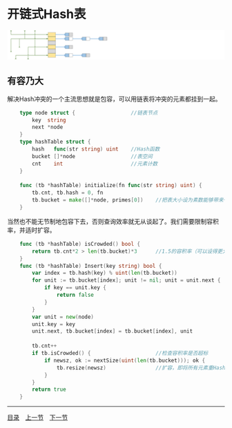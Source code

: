 # 开链式Hash表
![](../images/ChainedHT.png)
## 有容乃大
解决Hash冲突的一个主流思想就是包容，可以用链表将冲突的元素都挂到一起。
```go
	type node struct {					//链表节点
		key  string
		next *node
	}
	type hashTable struct {
		hash   func(str string) uint	//Hash函数
		bucket []*node					//表空间
		cnt    int						//元素计数
	}
	
	func (tb *hashTable) initialize(fn func(str string) uint) {
		tb.cnt, tb.hash = 0, fn
		tb.bucket = make([]*node, primes[0])	//把表大小设为素数能够带来一些好处
	}
```
当然也不能无节制地包容下去，否则查询效率就无从谈起了。我们需要限制容积率，并适时扩容。
```go
	func (tb *hashTable) isCrowded() bool {
		return tb.cnt*2 > len(tb.bucket)*3		//1.5的容积率（可以设得更大）
	}
	func (tb *hashTable) Insert(key string) bool {
		var index = tb.hash(key) % uint(len(tb.bucket))
		for unit := tb.bucket[index]; unit != nil; unit = unit.next {
			if key == unit.key {
				return false
			}
		}
		var unit = new(node)
		unit.key = key
		unit.next, tb.bucket[index] = tb.bucket[index], unit

		tb.cnt++
		if tb.isCrowded() {						//检查容积率是否超标
			if newsz, ok := nextSize(uint(len(tb.bucket))); ok {
				tb.resize(newsz)				//扩容，即将所有元素重Hash到更大的表中
			}
		}
		return true
	}
```

---
[目录](../index.md)　[上一节](04.md)　[下一节](04-B.md)
